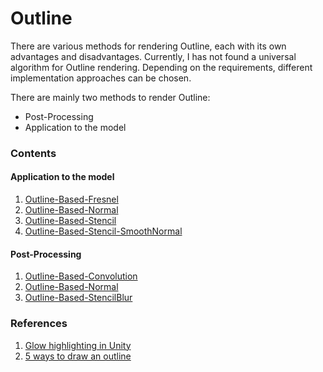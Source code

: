 # Outline

There are various methods for rendering Outline, each with its own advantages and disadvantages. Currently, I has not found a universal algorithm for Outline rendering. Depending on the requirements, different implementation approaches can be chosen.

There are mainly two methods to render Outline:
- Post-Processing
- Application to the model

### Contents
#### Application to the model
1. [Outline-Based-Fresnel](ApplicationToModel/OutlineBasedFresnel.md)
2. [Outline-Based-Normal](ApplicationToModel/OutlineBasedNormal.md)
3. [Outline-Based-Stencil](ApplicationToModel/OutlineBasedStencil.md)
4. [Outline-Based-Stencil-SmoothNormal](ApplicationToModel/OutlineBasedStencilSmoothNormal.md)

#### Post-Processing
1. [Outline-Based-Convolution](Post-Processing/OutlineBasedConvolution.md)
2. [Outline-Based-Normal](Post-Processing/OutlineBasedNormal.md)
3. [Outline-Based-StencilBlur](Post-Processing/OutlineBasedStencilBlur.md)

### References
1. [Glow highlighting in Unity](http://xroft666.blogspot.com/2015/07/glow-highlighting-in-unity.html)
2. [5 ways to draw an outline](https://alexanderameye.github.io/notes/rendering-outlines/)